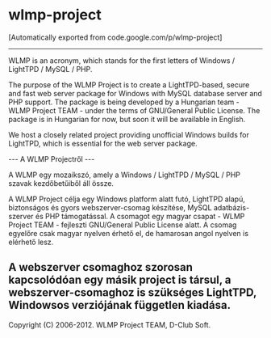 # wlmp-project
[Automatically exported from code.google.com/p/wlmp-project]


**********************************************************************************************************************


WLMP is an acronym, which stands for the first letters of Windows / LightTPD / MySQL / PHP.

The purpose of the WLMP Project is to create a LightTPD-based, secure and fast web server package for Windows with MySQL database server and PHP support. The package is being developed by a Hungarian team - WLMP Project TEAM - under the terms of GNU/General Public License. The package is in Hungarian for now, but soon it will be available in English.

We host a closely related project providing unofficial Windows builds for LightTPD, which is essential for the web server package.

--- A WLMP Projectről ---

A WLMP egy mozaikszó, amely a Windows / LightTPD / MySQL / PHP szavak kezdőbetűiből áll össze.

A WLMP Project célja egy Windows platform alatt futó, LightTPD alapú, biztonságos és gyors webszerver-csomag készítése, MySQL adatbázis-szerver és PHP támogatással. A csomagot egy magyar csapat - WLMP Project TEAM - fejleszti GNU/General Public License alatt. A csomag egyelőre csak magyar nyelven érhető el, de hamarosan angol nyelven is elérhető lesz.

A webszerver csomaghoz szorosan kapcsolódóan egy másik project is társul, a webszerver-csomaghoz is szükséges LightTPD, Windowsos verziójának független kiadása.
---
Copyright (C) 2006-2012. WLMP Project TEAM, D-Club Soft.
